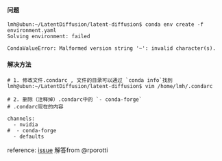 #### 问题

```
lmh@ubun:~/LatentDiffusion/latent-diffusion$ conda env create -f environment.yaml
Solving environment: failed

CondaValueError: Malformed version string '~': invalid character(s).
```

#### 解决方法
```
# 1. 修改文件.condarc , 文件的目录可以通过 `conda info`找到
lmh@ubun:~/LatentDiffusion/latent-diffusion$ vim /home/lmh/.condarc

# 2. 删除（注释掉）.condarc中的 `- conda-forge`
# .condarc现在的内容

channels:
  - nvidia
#  - conda-forge
  - defaults

```

reference: 
[issue](https://github.com/conda/conda/issues/10618) 解答from @rporotti
